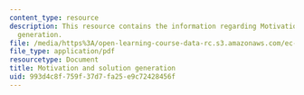 ```yaml
---
content_type: resource
description: This resource contains the information regarding Motivation and solution
  generation.
file: /media/https%3A/open-learning-course-data-rc.s3.amazonaws.com/ec-s11-engineering-capacity-in-community-based-healthcare-fall-2005/993d4c8f759f37d7fa25e9c72428456f_MITEC_S11F05_link_motivation.pdf
file_type: application/pdf
resourcetype: Document
title: Motivation and solution generation
uid: 993d4c8f-759f-37d7-fa25-e9c72428456f
---
```

